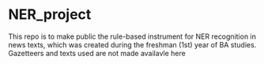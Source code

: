 # NER_project
This repo is to make public the rule-based instrument for NER recognition in news texts, which was created during the freshman (1st) year of BA studies. Gazetteers and texts used are not made availavle here
